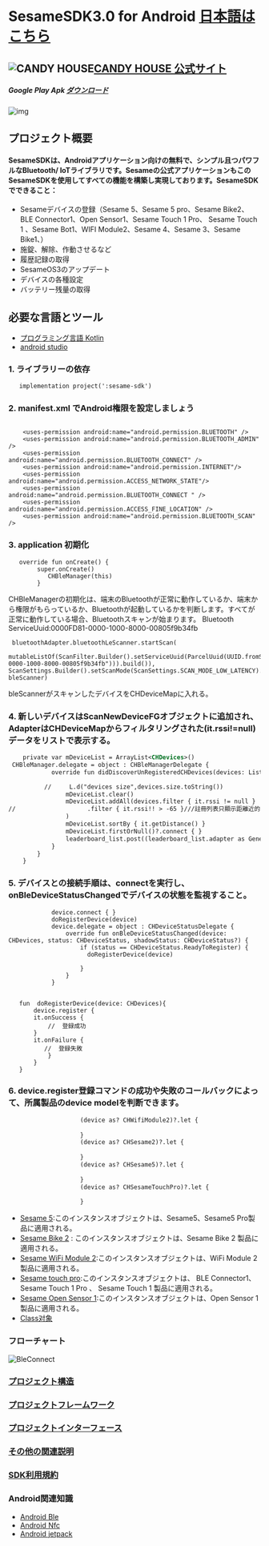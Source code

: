 # SesameSDK3.0 for Android           	          [日本語はこちら](README_ja.md)
## ![CANDY HOUSE](https://jp.candyhouse.co/cdn/shop/files/3_eea4302e-b1ab-435d-8112-f97d85d5eda2.png?v=1682502225&width=18)[CANDY HOUSE 公式サイト](https://jp.candyhouse.co/)

##### Google Play Apk [ダウンロード](https://play.google.com/store/apps/details?id=co.candyhouse.sesame2)
![img](./doc/img/SesameSDK_Swift.png)
## プロジェクト概要
#### SesameSDKは、Androidアプリケーション向けの無料で、シンプル且つパワフルなBluetooth/ IoTライブラリです。Sesameの公式アプリケーションもこのSesameSDKを使用してすべての機能を構築し実現しております。SesameSDKでできること：

- Sesameデバイスの登録（Sesame 5、Sesame 5 pro、Sesame Bike2、BLE Connector1、Open Sensor1、Sesame Touch 1 Pro、 Sesame Touch 1 、Sesame Bot1、WIFI Module2、Sesame 4、Sesame 3、Sesame Bike1、）
- 施錠、解除、作動させるなど
- 履歴記録の取得
- SesameOS3のアップデート
- デバイスの各種設定
- バッテリー残量の取得


##  必要な言語とツール
- [プログラミング言語 Kotlin](https://kotlinlang.org/)
- [android studio](https://developer.android.com/studio)  
   
### 1. ライブラリーの依存
```svg
   implementation project(':sesame-sdk')
```
### 2. manifest.xml でAndroid権限を設定しましょう
```agsl
   
    <uses-permission android:name="android.permission.BLUETOOTH" />
    <uses-permission android:name="android.permission.BLUETOOTH_ADMIN" />
    <uses-permission android:name="android.permission.BLUETOOTH_CONNECT" />
    <uses-permission android:name="android.permission.INTERNET"/>
    <uses-permission android:name="android.permission.ACCESS_NETWORK_STATE"/>
    <uses-permission android:name="android.permission.BLUETOOTH_CONNECT " />
    <uses-permission android:name="android.permission.ACCESS_FINE_LOCATION" />
    <uses-permission android:name="android.permission.BLUETOOTH_SCAN" />
```
### 3. application 初期化
```agsl
   override fun onCreate() {
        super.onCreate()
           CHBleManager(this)
        }
```
CHBleManagerの初期化は、端末のBluetoothが正常に動作しているか、端末から権限がもらっているか、Bluetoothが起動しているかを判断します。すべてが正常に動作している場合、Bluetoothスキャンが始まります。
Bluetooth ServiceUuid:0000FD81-0000-1000-8000-00805f9b34fb
```agsl
 bluetoothAdapter.bluetoothLeScanner.startScan(
 mutableListOf(ScanFilter.Builder().setServiceUuid(ParcelUuid(UUID.fromString("0000FD81-0000-1000-8000-00805f9b34fb"))).build()), ScanSettings.Builder().setScanMode(ScanSettings.SCAN_MODE_LOW_LATENCY).build(), bleScanner)

```
bleScannerがスキャンしたデバイスをCHDeviceMapに入れる。

### 4. 新しいデバイスはScanNewDeviceFGオブジェクトに追加され、AdapterはCHDeviceMapからフィルタリングされた(it.rssi!=null)データをリストで表示する。
```svg
    private var mDeviceList = ArrayList<CHDevices>()
 CHBleManager.delegate = object : CHBleManagerDelegate {
            override fun didDiscoverUnRegisteredCHDevices(devices: List<CHDevices>) {

          //     L.d("devices size",devices.size.toString())
                mDeviceList.clear()
                mDeviceList.addAll(devices.filter { it.rssi != null }
//                    .filter { it.rssi!! > -65 }///註冊列表只顯示距離近的
                )
                mDeviceList.sortBy { it.getDistance() }
                mDeviceList.firstOrNull()?.connect { }
                leaderboard_list.post((leaderboard_list.adapter as GenericAdapter<*>)::notifyDataSetChanged)
            }
        }
    }
```
### 5. デバイスとの接続手順は、connectを実行し、onBleDeviceStatusChangedでデバイスの状態を監視すること。
```agsl
            device.connect { }
            doRegisterDevice(device)
            device.delegate = object : CHDeviceStatusDelegate {
                override fun onBleDeviceStatusChanged(device: CHDevices, status: CHDeviceStatus, shadowStatus: CHDeviceStatus?) {
                    if (status == CHDeviceStatus.ReadyToRegister) {
                      doRegisterDevice(device)
                       
                    }
                }
            }
            
           
   fun  doRegisterDevice(device: CHDevices){
       device.register {
       it.onSuccess {
           //  登録成功
       }
       it.onFailure {
          //  登録失敗
           }
       }
   }
```
### 6. device.register登録コマンドの成功や失敗のコールバックによって、所属製品のdevice modelを判断できます。
```svg
                    (device as? CHWifiModule2)?.let {
                     
                    }
                    (device as? CHSesame2)?.let {
                     
                    }
                    (device as? CHSesame5)?.let {
                    
                    }
                    (device as? CHSesameTouchPro)?.let {
                       
                    }

```
- [Sesame 5](doc/command/sesame5fun.md):このインスタンスオブジェクトは、Sesame5、Sesame5 Pro製品に適用される。
- [Sesame Bike 2](doc/command/sesamebike2fun.md) : このインスタンスオブジェクトは、Sesame Bike 2 製品に適用される。
- [Sesame WiFi Module 2](doc/command/sesamewifimodule.md):このインスタンスオブジェクトは、WiFi Module 2 製品に適用される。
- [Sesame touch pro](doc/command/sesametouchpro.md):このインスタンスオブジェクトは、 BLE Connector1、 Sesame Touch 1 Pro 、  Sesame Touch 1 製品に適用される。
- [Sesame Open Sensor 1](doc/command/sesame_open_sensor.md):このインスタンスオブジェクトは、Open Sensor 1 製品に適用される。
- [Class对象](doc/class/allclass.md)
### フローチャート
![BleConnect](doc/bleprotocol/BleConnect.svg)

### [プロジェクト構造](./doc/product_structure.md)
### [プロジェクトフレームワーク](./doc/Sesame_framework.md)
### [プロジェクトインターフェース](./doc/APP_instroduce.md)
###  [その他の関連説明](./doc/sesame_code.md)
### [SDK利用規約](https://jp.candyhouse.co/pages/sesamesdk%E5%88%A9%E7%94%A8%E8%A6%8F%E7%B4%84)
 ### Android関連知識
- [Android Ble](https://developer.android.com/guide/topics/connectivity/bluetooth-le?hl=zh-cn)
- [Android Nfc](https://developer.android.com/guide/topics/connectivity/nfc?hl=zh-cn)
- [Android jetpack](https://developer.android.com/jetpack?hl=zh-cn)





